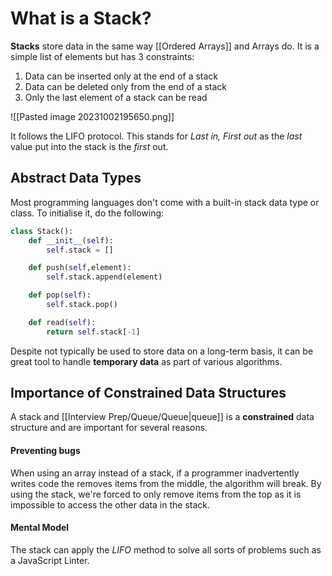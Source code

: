 # What is a Stack?
**Stacks** store data in the same way [[Ordered Arrays]] and Arrays do. It is a simple list of elements but has 3 constraints:
1. Data can be inserted only at the end of a stack
2. Data can be deleted only from the end of a stack
3. Only the last element of a stack can be read

![[Pasted image 20231002195650.png]]

It follows the LIFO protocol. This stands for *Last in, First out* as the *last* value put into the stack is the *first* out.
## Abstract Data Types
Most programming languages don't come with a built-in stack data type or class. To initialise it, do the following:

```Python
class Stack():
	def __init__(self):
		self.stack = []

	def push(self,element):
		self.stack.append(element)

	def pop(self):
		self.stack.pop()

	def read(self):
		return self.stack[-1]
```

Despite not typically be used to store data on a long-term basis, it can be great tool to handle **temporary data** as part of various algorithms.
## Importance of Constrained Data Structures
A stack and [[Interview Prep/Queue/Queue|queue]] is a **constrained** data structure and are important for several reasons.
#### Preventing bugs
When using an array instead of a stack, if a programmer inadvertently writes code the removes items from the middle, the algorithm will break. By using the stack, we're forced to only remove items from the top as it is impossible to access the other data in the stack.
#### Mental Model
The stack can apply the *LIFO* method to solve all sorts of problems such as a JavaScript Linter.
